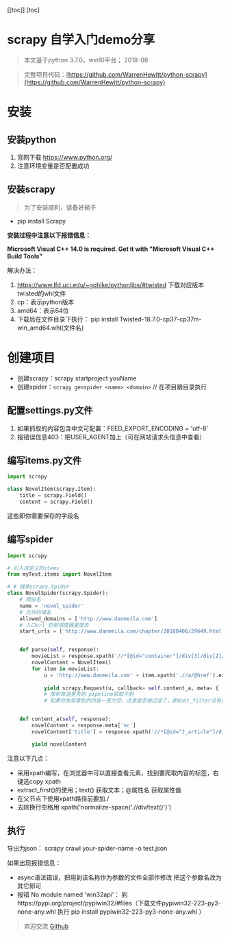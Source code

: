 [[toc]]
[toc]

# scrapy 自学入门demo分享

> 本文基于python 3.7.0，win10平台； 2018-08

> 完整项目代码：[https://github.com/WarrenHewitt/python-scrapy](https://github.com/WarrenHewitt/python-scrapy)

# 安装
## 安装python 
1. 官网下载 https://www.python.org/
2. 注意环境变量是否配置成功

## 安装scrapy
> 为了安装顺利，请备好梯子

- pip install Scrapy

**安装过程中注意以下报错信息：**

**Microsoft Visual C++ 14.0 is required. Get it with "Microsoft Visual C++ Build Tools"** 

解决办法：
1. https://www.lfd.uci.edu/~gohlke/pythonlibs/#twisted 下载对应版本twisted的whl文件
2. cp：表示python版本
3. amd64：表示64位
4. 下载后在文件目录下执行： pip install Twisted-18.7.0-cp37-cp37m-win_amd64.whl(文件名)

# 创建项目

- 创建scrapy：scrapy startproject youName
- 创建spider：`scrapy genspider <name> <domain>` // 在项目跟目录执行

## 配置settings.py文件
1. 如果抓取的内容包含中文可配置：FEED_EXPORT_ENCODING = 'utf-8'
2. 报错误信息403：把USER_AGENT加上（可在网站请求头信息中查看）

## 编写items.py文件
```python
import scrapy

class NovelItem(scrapy.Item):
    title = scrapy.Field()
    content = scrapy.Field()
```
这些即你需要保存的字段名

## 编写spider
```python
import scrapy

# 引入自定义的items
from myTest.items import NovelItem

# # 继承scrapy.Spider
class NovelSpider(scrapy.Spider):
    # 爬虫名
    name = 'novel_spider'
    # 允许的域名
    allowed_domains = ['http://www.danmeila.com']
    # 入口url 扔到调度器里面去
    start_urls = ['http://www.danmeila.com/chapter/20180406/29649.html']


    def parse(self, response):
        movieList = response.xpath('//*[@id="container"]/div[3]/div[2]/div[2]/div/div/ul/li')
        novelContent = NovelItem()
        for item in movieList:
            u = 'http://www.danmeila.com' + item.xpath('.//a/@href').extract_first()
            
            yield scrapy.Request(u, callback= self.content_a, meta= { 'nc': novelContent }, dont_filter = True)
            # 放到管道里否则 pipeline获取不到
            # 如果你发现拿到的内容一直为空，注意是否被过滤了，即dont_filter没有设置


    def content_a(self, response):
        novelContent = response.meta['nc']
        novelContent['title'] = response.xpath('//*[@id="J_article"]/div[1]/h1/text()').extract_first()

        yield novelContent
```

注意以下几点：
  - 采用xpath编写，在浏览器中可以直接查看元素，找到要爬取内容的标签，右键选copy xpath
  - extract_first()的使用；text() 获取文本；@属性名  获取属性值
  - 在父节点下使用xpath路径前要加./
  - 去除换行空格用 xpath('normalize-space('.//div/text()')')

## 执行
导出为json： scrapy crawl your-spider-name -o test.json

如果出现报错信息：
- async语法错误，把用到该名称作为参数的文件全部作修改 把这个参数名改为其它即可
- 报错 No module named 'win32api'： 到https://pypi.org/project/pypiwin32/#files（下载文件pypiwin32-223-py3-none-any.whl 执行 pip install pypiwin32-223-py3-none-any.whl ）

> 欢迎交流 [Github](https://github.com/WarrenHewitt/blog/issues)